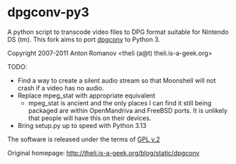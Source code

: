 # dpgconv-py3

A python script to transcode video files to DPG format suitable for Nintendo DS (tm).
This fork aims to port [dpgconv](https://github.com/artm/dpgconv/) to Python 3.

Copyright 2007-2011 Anton Romanov <theli (a@t) theli.is-a-geek.org>

TODO:
- Find a way to create a silent audio stream so that Moonshell will not crash if a video has no audio.
- Replace mpeg_stat with appropriate equivalent
  - mpeg_stat is ancient and the only places I can find it still being packaged are within OpenMandriva and FreeBSD ports.
  It is unlikely that people will have this on their devices.
- Bring setup.py up to speed with Python 3.13

The software is released under the terms of 
[GPL v.2](http://www.gnu.org/licenses/gpl-2.0.html)

Original homepage: http://theli.is-a-geek.org/blog/static/dpgconv


